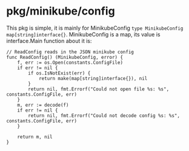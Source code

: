 # pkg/minikube/config
This pkg is simple, it is mainly for MinikubeConfig `type MinikubeConfig map[string]interface{}`.
MinikubeConfig is a map, its value is interface.Main function about it is:
```golang
// ReadConfig reads in the JSON minikube config
func ReadConfig() (MinikubeConfig, error) {
	f, err := os.Open(constants.ConfigFile)
	if err != nil {
		if os.IsNotExist(err) {
			return make(map[string]interface{}), nil
		}
		return nil, fmt.Errorf("Could not open file %s: %s", constants.ConfigFile, err)
	}
	m, err := decode(f)
	if err != nil {
		return nil, fmt.Errorf("Could not decode config %s: %s", constants.ConfigFile, err)
	}

	return m, nil
}
```